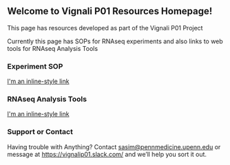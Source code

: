 ## Welcome to Vignali P01 Resources Homepage!

This page has resources developed as part of the Vignali P01 Project

Currently this page has SOPs for RNAseq experiments and also links to web tools for RNAseq Analysis Tools

### Experiment SOP

[I'm an inline-style link](https://www.google.com)

### RNAseq Analysis Tools

[I'm an inline-style link](https://www.google.com)


### Support or Contact

Having trouble with Anything? Contact sasim@pennmedicine.upenn.edu or message at https://vignalip01.slack.com/ and we’ll help you sort it out.
